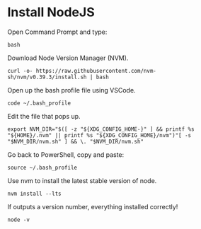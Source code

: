 # Install NodeJS
Open Command Prompt and type:
```
bash
```
Download Node Version Manager (NVM).
```
curl -o- https://raw.githubusercontent.com/nvm-sh/nvm/v0.39.3/install.sh | bash
```
Open up the bash profile file using VSCode.
```
code ~/.bash_profile
```
Edit the file that pops up.
```
export NVM_DIR="$([ -z "${XDG_CONFIG_HOME-}" ] && printf %s "${HOME}/.nvm" || printf %s "${XDG_CONFIG_HOME}/nvm")"[ -s "$NVM_DIR/nvm.sh" ] && \. "$NVM_DIR/nvm.sh"
```

Go back to PowerShell, copy and paste: <br>
 ```
 source ~/.bash_profile
 ```
Use nvm to install the latest stable version of node.
 ```
 nvm install --lts
 ```
 If outputs a version number, everything installed correctly!<br>
```
node -v
```